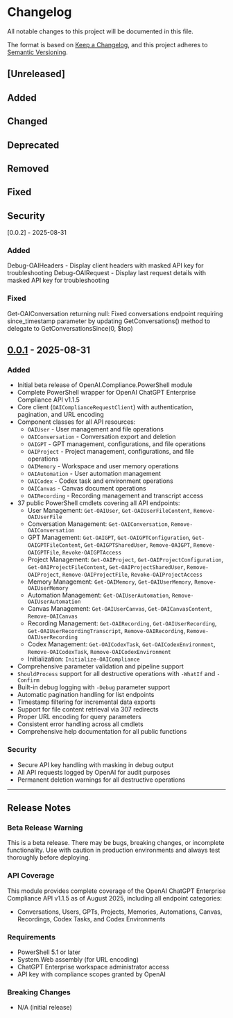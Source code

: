 # Changelog

All notable changes to this project will be documented in this file.

The format is based on [Keep a Changelog](https://keepachangelog.com/en/1.0.0/),
and this project adheres to [Semantic Versioning](https://semver.org/spec/v2.0.0.html).

## [Unreleased]

## Added

## Changed

## Deprecated

## Removed

## Fixed

## Security

[0.0.2] - 2025-08-31
### Added

Debug-OAIHeaders - Display client headers with masked API key for troubleshooting
Debug-OAIRequest - Display last request details with masked API key for troubleshooting

### Fixed

Get-OAIConversation returning null: Fixed conversations endpoint requiring since_timestamp parameter by updating GetConversations() method to delegate to GetConversationsSince(0, $top)

## [0.0.1] - 2025-08-31

### Added

- Initial beta release of OpenAI.Compliance.PowerShell module
- Complete PowerShell wrapper for OpenAI ChatGPT Enterprise Compliance API v1.1.5
- Core client (`OAIComplianceRequestClient`) with authentication, pagination, and URL encoding
- Component classes for all API resources:
  - `OAIUser` - User management and file operations
  - `OAIConversation` - Conversation export and deletion
  - `OAIGPT` - GPT management, configurations, and file operations
  - `OAIProject` - Project management, configurations, and file operations
  - `OAIMemory` - Workspace and user memory operations
  - `OAIAutomation` - User automation management
  - `OAICodex` - Codex task and environment operations
  - `OAICanvas` - Canvas document operations
  - `OAIRecording` - Recording management and transcript access
- 37 public PowerShell cmdlets covering all API endpoints:
  - User Management: `Get-OAIUser`, `Get-OAIUserFileContent`, `Remove-OAIUserFile`
  - Conversation Management: `Get-OAIConversation`, `Remove-OAIConversation`
  - GPT Management: `Get-OAIGPT`, `Get-OAIGPTConfiguration`, `Get-OAIGPTFileContent`, `Get-OAIGPTSharedUser`, `Remove-OAIGPT`, `Remove-OAIGPTFile`, `Revoke-OAIGPTAccess`
  - Project Management: `Get-OAIProject`, `Get-OAIProjectConfiguration`, `Get-OAIProjectFileContent`, `Get-OAIProjectSharedUser`, `Remove-OAIProject`, `Remove-OAIProjectFile`, `Revoke-OAIProjectAccess`
  - Memory Management: `Get-OAIMemory`, `Get-OAIUserMemory`, `Remove-OAIUserMemory`
  - Automation Management: `Get-OAIUserAutomation`, `Remove-OAIUserAutomation`
  - Canvas Management: `Get-OAIUserCanvas`, `Get-OAICanvasContent`, `Remove-OAICanvas`
  - Recording Management: `Get-OAIRecording`, `Get-OAIUserRecording`, `Get-OAIUserRecordingTranscript`, `Remove-OAIRecording`, `Remove-OAIUserRecording`
  - Codex Management: `Get-OAICodexTask`, `Get-OAICodexEnvironment`, `Remove-OAICodexTask`, `Remove-OAICodexEnvironment`
  - Initialization: `Initialize-OAICompliance`
- Comprehensive parameter validation and pipeline support
- `ShouldProcess` support for all destructive operations with `-WhatIf` and `-Confirm`
- Built-in debug logging with `-Debug` parameter support
- Automatic pagination handling for list endpoints
- Timestamp filtering for incremental data exports
- Support for file content retrieval via 307 redirects
- Proper URL encoding for query parameters
- Consistent error handling across all cmdlets
- Comprehensive help documentation for all public functions

### Security

- Secure API key handling with masking in debug output
- All API requests logged by OpenAI for audit purposes
- Permanent deletion warnings for all destructive operations

---

## Release Notes

### Beta Release Warning

This is a beta release. There may be bugs, breaking changes, or incomplete functionality. Use with caution in production environments and always test thoroughly before deploying.

### API Coverage

This module provides complete coverage of the OpenAI ChatGPT Enterprise Compliance API v1.1.5 as of August 2025, including all endpoint categories:

- Conversations, Users, GPTs, Projects, Memories, Automations, Canvas, Recordings, Codex Tasks, and Codex Environments

### Requirements

- PowerShell 5.1 or later
- System.Web assembly (for URL encoding)
- ChatGPT Enterprise workspace administrator access
- API key with compliance scopes granted by OpenAI

### Breaking Changes

- N/A (initial release)

[0.0.1]: https://github.com/thetolkienblackguy/OpenAI.Compliance.PowerShell/releases/tag/v0.0.1

